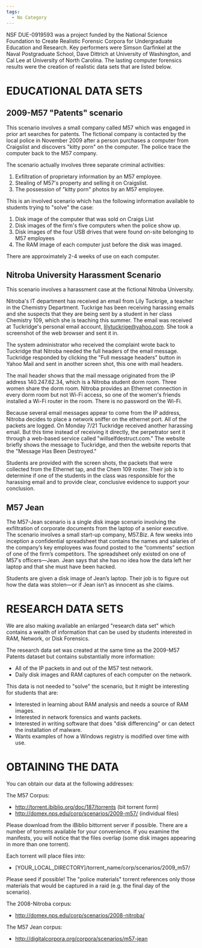 ```yaml
---
tags:
  - No Category
---
```

NSF DUE-0919593 was a project funded by the National Science Foundation
to Create Realistic Forensic Corpora for Undergraduate Education and
Research. Key performers were Simson Garfinkel at the Naval Postgraduate
School, Dave Dittrich at University of Washington, and Cal Lee at
University of North Carolina. The lasting computer forensics results
were the creation of realistic data sets that are listed below.

# EDUCATIONAL DATA SETS

## 2009-M57 "Patents" scenario

This scenario involves a small company called M57 which was engaged in
prior art searches for patents. The fictional company is contacted by
the local police in November 2009 after a person purchases a computer
from Craigslist and discovers "kitty porn" on the computer. The police
trace the computer back to the M57 company.

The scenario actually involves three separate criminal activities:

1.  Exfiltration of proprietary information by an M57 employee.
2.  Stealing of M57's property and selling it on Craigslist.
3.  The possession of "kitty porn" photos by an M57 employee.

This is an involved scenario which has the following information
available to students trying to "solve" the case:

1.  Disk image of the computer that was sold on Craigs List
2.  Disk images of the firm's five computers when the police show up.
3.  Disk images of the four USB drives that were found on-site belonging
    to M57 employees
4.  The RAM image of each computer just before the disk was imaged.

There are approximately 2-4 weeks of use on each computer.

## Nitroba University Harassment Scenario

This scenario involves a harassment case at the fictional Nitroba
University.

Nitroba's IT department has received an email from Lily Tuckrige, a
teacher in the Chemistry Department. Tuckrige has been receiving
harassing emails and she suspects that they are being sent by a student
in her class Chemistry 109, which she is teaching this summer. The email
was received at Tuckridge's personal email account,
lilytuckrige@yahoo.com. She took a screenshot of the web browser and
sent it in.

The system administrator who received the complaint wrote back to
Tuckridge that Nitroba needed the full headers of the email message.
Tuckridge responded by clicking the "Full message headers" button in
Yahoo Mail and sent in another screen shot, this one with mail headers.

The mail header shows that the mail message originated from the IP
address 140.247.62.34, which is a Nitroba student dorm room. Three women
share the dorm room. Nitroba provides an Ethernet connection in every
dorm room but not Wi-Fi access, so one of the women's friends installed
a Wi-Fi router in the room. There is no password on the Wi-Fi.

Because several email messages appear to come from the IP address,
Nitroba decides to place a network sniffer on the ethernet port. All of
the packets are logged. On Monday 7/21 Tuckridge received another
harassing email. But this time instead of receiving it directly, the
perpetrator sent it through a web-based service called
"willselfdestruct.com." The website briefly shows the message to
Tuckridge, and then the website reports that the "Message Has Been
Destroyed."

Students are provided with the screen shots, the packets that were
collected from the Ethernet tap, and the Chem 109 roster. Their job is
to determine if one of the students in the class was responsible for the
harassing email and to provide clear, conclusive evidence to support
your conclusion.

## M57 Jean

The M57-Jean scenario is a single disk image scenario involving the
exfiltration of corporate documents from the laptop of a senior
executive. The scenario involves a small start-up company, M57.Biz. A
few weeks into inception a confidential spreadsheet that contains the
names and salaries of the company’s key employees was found posted to
the “comments” section of one of the firm’s competitors. The spreadsheet
only existed on one of M57′s officers—Jean. Jean says that she has no
idea how the data left her laptop and that she must have been hacked.

Students are given a disk image of Jean’s laptop. Their job is to figure
out how the data was stolen—or if Jean isn’t as innocent as she claims.

# RESEARCH DATA SETS

We are also making available an enlarged "research data set" which
contains a wealth of information that can be used by students interested
in RAM, Network, or Disk Forensics.

The research data set was created at the same time as the 2009-M57
Patents dataset but contains substantially more information:

- All of the IP packets in and out of the M57 test network.
- Daily disk images and RAM captures of each computer on the network.

This data is not needed to "solve" the scenario, but it might be
interesting for students that are:

- Interested in learning about RAM analysis and needs a source of RAM
  images.
- Interested in network forensics and wants packets.
- Interested in writing software that does "disk differencing" or can
  detect the installation of malware.
- Wants examples of how a Windows registry is modified over time with
  use.

# OBTAINING THE DATA

You can obtain our data at the following addresses:

The M57 Corpus:

- <http://torrent.ibiblio.org/doc/187/torrents> (bit torrent form)
- <http://domex.nps.edu/corp/scenarios/2009-m57/> (individual files)

Please download from the iBiblio bittorrent server if possible. There
are a number of torrents available for your convenience. If you examine
the manifests, you will notice that the files overlap (some disk images
appearing in more than one torrent).

Each torrent will place files into:

- \[YOUR_LOCAL_DIRECTORY\]/torrent_name/corp/scenarios/2009_m57/

Please seed if possible! The "police materials" torrent references only
those materials that would be captured in a raid (e.g. the final day of
the scenario).

The 2008-Nitroba corpus:

- <http://domex.nps.edu/corp/scenarios/2008-nitroba/>

The M57 Jean corpus:

- <http://digitalcorpora.org/corpora/scenarios/m57-jean>